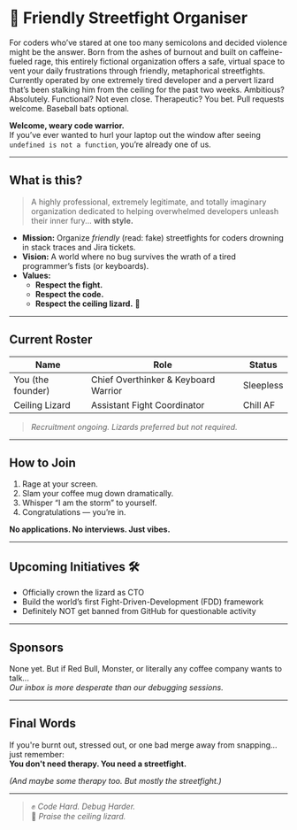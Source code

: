 # 🥊 Friendly Streetfight Organiser

For coders who’ve stared at one too many semicolons and decided violence might be the answer. Born from the ashes of burnout and built on caffeine-fueled rage, this entirely fictional organization offers a safe, virtual space to vent your daily frustrations through friendly, metaphorical streetfights.
Currently operated by one extremely tired developer and a pervert lizard that’s been stalking him from the ceiling for the past two weeks. Ambitious? Absolutely. Functional? Not even close. Therapeutic? You bet.
Pull requests welcome. Baseball bats optional.


**Welcome, weary code warrior.**  
If you’ve ever wanted to hurl your laptop out the window after seeing `undefined is not a function`, you’re already one of us.

---

## What is this?

> A highly professional, extremely legitimate, and totally imaginary organization dedicated to helping overwhelmed developers unleash their inner fury... **with style.**

- **Mission:** Organize *friendly* (read: fake) streetfights for coders drowning in stack traces and Jira tickets.
- **Vision:** A world where no bug survives the wrath of a tired programmer’s fists (or keyboards).
- **Values:**  
  - **Respect the fight.**
  - **Respect the code.**
  - **Respect the ceiling lizard.** 🦎

---

## Current Roster

| Name         | Role                         | Status   |
|--------------|-------------------------------|----------|
| You (the founder) | Chief Overthinker & Keyboard Warrior | Sleepless |
| Ceiling Lizard | Assistant Fight Coordinator | Chill AF |

> *Recruitment ongoing. Lizards preferred but not required.*

---

## How to Join

1. Rage at your screen.
2. Slam your coffee mug down dramatically.
3. Whisper “I am the storm” to yourself.
4. Congratulations — you’re in.

**No applications. No interviews. Just vibes.**

---

## Upcoming Initiatives 🛠️

- Officially crown the lizard as CTO
- Build the world’s first Fight-Driven-Development (FDD) framework
- Definitely NOT get banned from GitHub for questionable activity

---

## Sponsors

None yet. But if Red Bull, Monster, or literally any coffee company wants to talk...  
*Our inbox is more desperate than our debugging sessions.*

---

## Final Words

If you're burnt out, stressed out, or one bad merge away from snapping...  
just remember:  
**You don't need therapy. You need a streetfight.**

*(And maybe some therapy too. But mostly the streetfight.)*

---

> ✊ *Code Hard. Debug Harder.*  
> 🦎 *Praise the ceiling lizard.*
